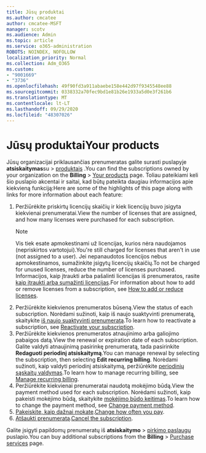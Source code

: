```yaml
---
title: Jūsų produktai
ms.author: cmcatee
author: cmcatee-MSFT
manager: scotv
ms.audience: Admin
ms.topic: article
ms.service: o365-administration
ROBOTS: NOINDEX, NOFOLLOW
localization_priority: Normal
ms.collection: Adm_O365
ms.custom:
- "9001669"
- "3736"
ms.openlocfilehash: 49f90fd3a911abaebe158e442d97f9345548ee88
ms.sourcegitcommit: 0338332a70fec9bd1e81b26e1933a5d0e3f261b6
ms.translationtype: MT
ms.contentlocale: lt-LT
ms.lasthandoff: 09/29/2020
ms.locfileid: "48307026"
---
```

# <a name="your-products"></a><span data-ttu-id="7e04c-102">Jūsų produktai</span><span class="sxs-lookup"><span data-stu-id="7e04c-102">Your products</span></span>

<span data-ttu-id="7e04c-103">Jūsų organizacijai priklausančias prenumeratas galite surasti puslapyje **atsiskaitymas**su  >  [produktais](https://go.microsoft.com/fwlink/p/?linkid=842054) .</span><span class="sxs-lookup"><span data-stu-id="7e04c-103">You can find the subscriptions owned by your organization on the **Billing** > [Your products](https://go.microsoft.com/fwlink/p/?linkid=842054) page.</span></span> <span data-ttu-id="7e04c-104">Toliau pateikiami keli šio puslapio akcentai ir saitai, kad būtų pateikta daugiau informacijos apie kiekvieną funkciją:</span><span class="sxs-lookup"><span data-stu-id="7e04c-104">Here are some of the highlights of this page along with links for more information about each feature:</span></span>

1. <span data-ttu-id="7e04c-105">Peržiūrėkite priskirtų licencijų skaičių ir kiek licencijų buvo įsigyta kiekvienai prenumeratai.</span><span class="sxs-lookup"><span data-stu-id="7e04c-105">View the number of licenses that are assigned, and how many licenses were purchased for each subscription.</span></span>
    > [!NOTE]
    > <span data-ttu-id="7e04c-106">Vis tiek esate apmokestinami už licencijas, kurios nėra naudojamos (nepriskirtos vartotojui).</span><span class="sxs-lookup"><span data-stu-id="7e04c-106">You're still charged for licenses that aren't in use (not assigned to a user).</span></span> <span data-ttu-id="7e04c-107">Jei nepanaudotos licencijos nebus apmokestinamos, sumažinkite įsigytų licencijų skaičių.</span><span class="sxs-lookup"><span data-stu-id="7e04c-107">To not be charged for unused licenses, reduce the number of licenses purchased.</span></span> <span data-ttu-id="7e04c-108">Informacijos, kaip įtraukti arba pašalinti licencijas iš prenumeratos, rasite [kaip įtraukti arba sumažinti licencijas](https://docs.microsoft.com/alchemyinsights/how-to-add-or-reduce-licenses).</span><span class="sxs-lookup"><span data-stu-id="7e04c-108">For information about how to add or remove licenses from a subscription, see [How to add or reduce licenses](https://docs.microsoft.com/alchemyinsights/how-to-add-or-reduce-licenses).</span></span>
2. <span data-ttu-id="7e04c-109">Peržiūrėkite kiekvienos prenumeratos būseną.</span><span class="sxs-lookup"><span data-stu-id="7e04c-109">View the status of each subscription.</span></span> <span data-ttu-id="7e04c-110">Norėdami sužinoti, kaip iš naujo suaktyvinti prenumeratą, skaitykite [iš naujo suaktyvinti prenumeratą](reactivate-your-subscription.md).</span><span class="sxs-lookup"><span data-stu-id="7e04c-110">To learn how to reactivate a subscription, see [Reactivate your subscription](reactivate-your-subscription.md).</span></span>
3. <span data-ttu-id="7e04c-111">Peržiūrėkite kiekvienos prenumeratos atnaujinimo arba galiojimo pabaigos datą.</span><span class="sxs-lookup"><span data-stu-id="7e04c-111">View the renewal or expiration date of each subscription.</span></span> <span data-ttu-id="7e04c-112">Galite valdyti atnaujinimą pasirinkę prenumeratą, tada pasirinkite **Redaguoti periodinį atsiskaitymą**.</span><span class="sxs-lookup"><span data-stu-id="7e04c-112">You can manage renewal by selecting the subscription, then selecting **Edit recurring billing**.</span></span> <span data-ttu-id="7e04c-113">Norėdami sužinoti, kaip valdyti periodinį atsiskaitymą, peržiūrėkite [periodinių sąskaitų valdymas](manage-auto-renewal.md).</span><span class="sxs-lookup"><span data-stu-id="7e04c-113">To learn how to manage recurring billing, see [Manage recurring billing](manage-auto-renewal.md).</span></span>
4. <span data-ttu-id="7e04c-114">Peržiūrėkite kiekvienai prenumeratai naudotą mokėjimo būdą.</span><span class="sxs-lookup"><span data-stu-id="7e04c-114">View the payment method used for each subscription.</span></span> <span data-ttu-id="7e04c-115">Norėdami sužinoti, kaip pakeisti mokėjimo būdą, skaitykite [mokėjimo būdo keitimas](change-payment-method.md).</span><span class="sxs-lookup"><span data-stu-id="7e04c-115">To learn how to change the payment method, see [Change payment method](change-payment-method.md).</span></span>
5. <span data-ttu-id="7e04c-116">[Pakeiskite, kaip dažnai mokate](change-how-often-you-pay.md).</span><span class="sxs-lookup"><span data-stu-id="7e04c-116">[Change how often you pay](change-how-often-you-pay.md).</span></span>
6. <span data-ttu-id="7e04c-117">[Atšaukti prenumeratą](https://go.microsoft.com/fwlink/?linkid=2119113).</span><span class="sxs-lookup"><span data-stu-id="7e04c-117">[Cancel the subscription](https://go.microsoft.com/fwlink/?linkid=2119113).</span></span>

<span data-ttu-id="7e04c-118">Galite įsigyti papildomų prenumeratų iš **atsiskaitymo**  >  [pirkimo paslaugų](https://go.microsoft.com/fwlink/p/?linkid=868433) puslapio.</span><span class="sxs-lookup"><span data-stu-id="7e04c-118">You can buy additional subscriptions from the **Billing** > [Purchase services](https://go.microsoft.com/fwlink/p/?linkid=868433) page.</span></span>